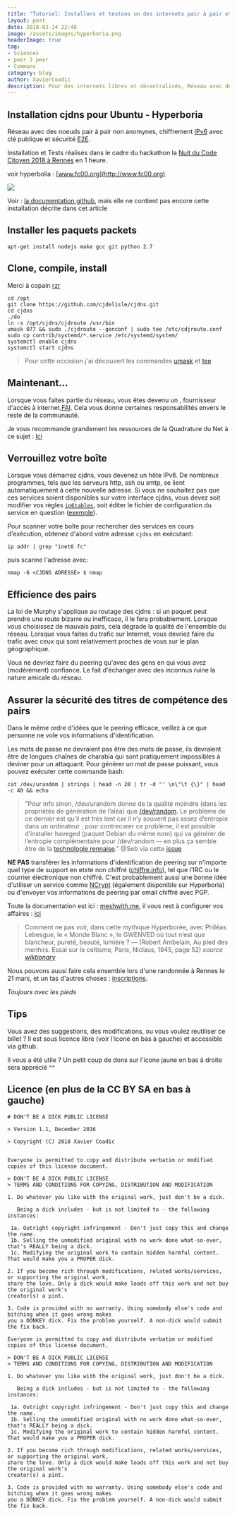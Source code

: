 ```yaml
---
title: "Tutoriel: Installons et testons un des internets pair à pair et chiffré - Hyperboria"
layout: post
date: 2018-02-14 22:48
image: /assets/images/hyperboria.png
headerImage: true
tag:
- Sciences
- peer 2 peer
- Communs
category: blog
author: XavierCoadic
description: Pour des internets libres et décentralisés, Réseau avec des noeuds pair à pair non anomynes IPV6 et sécurité E2E
---
```


## Installation cjdns pour Ubuntu - Hyperboria

Réseau avec des noeuds pair à pair non anomynes, chiffrement [IPv6](https://fr.wikipedia.org/wiki/IPv6) avec clé publique et sécurité [E2E](https://en.wikipedia.org/wiki/End-to-end_encryption). 

Installation et Tests réalisés dans le cadre du hackathon la [Nuit du Code Citoyen 2018 à Rennes](http://movilab.org/index.php?title=Nuit_du_code_citoyen_Rennes_2018) en 1 heure.


voir hyperbolia : [www.fc00.org](http://www.fc00.org)

![](https://i.imgur.com/DNvSlga.png)


Voir : [la documentation github](https://github.com/hyperboria/docs), mais elle ne contient pas encore cette installation décrite dans cet article

## Installer les paquets packets

```
apt-get install nodejs make gcc git python 2.7
```

## Clone, compile, install

Merci à copain [rzr](https://rzr.online.fr/#)

```
cd /opt
git clone https://github.com/cjdelisle/cjdns.git
cd cjdns
./do
ln -s /opt/cjdns/cjdroute /usr/bin
umask 077 && sudo ./cjdroute --genconf | sudo tee /etc/cdjroute.conf
sudo cp contrib/systemd/*.service /etc/systemd/system/
systemctl enable cjdns
systemctl start cjdns

```
> Pour cette occasion j'ai découvert les commandes [umask](https://fr.wikipedia.org/wiki/Umask) et [tee](https://fr.wikipedia.org/wiki/Tee_(Unix))

## Maintenant...

Lorsque vous faites partie du réseau, vous êtes devenu un , fournisseur d'accès à internet,[FAI](https://fr.wikipedia.org/wiki/Fournisseur_d%27acc%C3%A8s_%C3%A0_Internet). Cela vous donne certaines responsabilités envers le reste de la communauté.

Je vous recommande grandement les ressources de la Quadrature du Net à ce sujet : [Ici](https://www.laquadrature.net/fr/search/apachesolr_search/fai)

## Verrouillez votre boîte

Lorsque vous démarrez cjdns, vous devenez un hôte IPv6. De nombreux programmes, tels que les serveurs http, ssh ou smtp, se lient automatiquement à cette nouvelle adresse. Si vous ne souhaitez pas que ces services soient disponibles sur votre interface cjdns, vous devez soit modifier vos règles [`ip6tables`](http://ipset.netfilter.org/ip6tables.man.html), soit éditer le fichier de configuration du service en question ([exemple](https://doc.ubuntu-fr.org/iptables)).

Pour scanner votre boîte pour rechercher des services en cours d'exécution, obtenez d'abord votre adresse `cjdns` en exécutant:

    ip addr | grep "inet6 fc"

puis scanne l'adresse avec:

    nmap -6 <CJDNS ADRESSE> $ nmap

## Efficience des pairs

La loi de Murphy s'applique au routage des cjdns : si un paquet peut prendre une route bizarre ou inefficace, il le fera probablement. Lorsque vous choisissez de mauvais pairs, cela dégrade la qualité de l'ensemble du réseau. Lorsque vous faites du trafic sur Internet, vous devriez faire du trafic avec ceux qui sont relativement proches de vous sur le plan géographique.

Vous ne devriez faire du peering qu'avec des gens en qui vous avez (modérément) confiance. Le fait d'échanger avec des inconnus ruine la nature amicale du réseau.

## Assurer la sécurité des titres de compétence des pairs

Dans le même ordre d'idées que le peering efficace, veillez à ce que personne ne vole vos informations d'identification.

Les mots de passe ne devraient pas être des mots de passe, ils devraient être de longues chaînes de charabia qui sont pratiquement impossibles à deviner pour un attaquant. Pour générer un mot de passe puissant, vous pouvez exécuter cette commande bash:

    cat /dev/urandom | strings | head -n 20 | tr -d "' \n\"\t {\}" | head -c 40 && echo
    
> "Pour info sinon, /dev/urandom donne de la qualité moindre (dans les propriétés de génération de l’aléa) que [/dev/random](https://fr.wikipedia.org/wiki//dev/random). Le problème de ce dernier est qu’il est très lent car il n’y souvent pas assez d’entropie dans un ordinateur ; pour contrecarer ce problème, il est possible d’installer haveged (paquet Debian du même nom) qui va générer de l’entropie complémentaire pour /dev/random -- en plus ça semble être de la [technologie rennaise](http://www.irisa.fr/caps/projects/hipsor/)." @Seb via cette [issue](https://github.com/XavCC/xavcc.github.io/issues/74)

**NE PAS** transférer les informations d'identification de peering sur n'importe quel type de support en etxte non chiffré ([chiffre.info](https://chiffrer.info)), tel que l'IRC ou le courrier électronique non chiffré. C'est probablement aussi une bonne idée d'utiliser un service comme [NCrypt](http://ncrypt.sourceforge.net/) (également disponible sur Hyperboria) ou d'envoyer vos informations de peering par email chiffré avec PGP.

Toute la documentation est ici : [meshwith.me](https://docs.meshwith.me), il vous rest à configurer vos affaires : [ici](https://docs.meshwith.me/config/configure.html)

> Comment ne pas voir, dans cette mythique Hyperborée, avec Philéas Lebesgue, le « Monde Blanc », le GWENVED où tout n’est que blancheur, pureté, beauté, lumière ? — (Robert Ambelain, Au pied des menhirs. Essai sur le celtisme, Paris, Niclaus, 1945, page 52) _source [wiktionary](https://fr.wiktionary.org/wiki/Hyperbor%C3%A9e)_

Nous pouvons auusi faire cela ensemble lors d'une randonnée à Rennes le 21 mars, et un tas d'autres choses : [inscriptions](https://openagenda.com/root-nomad/events/walking-rennes?lang=fr). 

_Toujours avec les pieds_


## Tips
Vous avez des suggestions, des modifications, ou vous voulez réutiliser ce billet ? Il est sous licence libre (voir l'icone en bas à gauche) et accessible via github.

Il vous a été utile ? Un petit coup de dons sur l'icone jaune en bas à droite sera apprécié ^^


## Licence (en plus de la CC BY SA en bas à gauche)

```
# DON'T BE A DICK PUBLIC LICENSE

> Version 1.1, December 2016

> Copyright (C) 2018 Xavier Coadic


Everyone is permitted to copy and distribute verbatim or modified
copies of this license document.

> DON'T BE A DICK PUBLIC LICENSE
> TERMS AND CONDITIONS FOR COPYING, DISTRIBUTION AND MODIFICATION

1. Do whatever you like with the original work, just don't be a dick.

   Being a dick includes - but is not limited to - the following instances:

 1a. Outright copyright infringement - Don't just copy this and change the name.
 1b. Selling the unmodified original with no work done what-so-ever, that's REALLY being a dick.
 1c. Modifying the original work to contain hidden harmful content. That would make you a PROPER dick.

2. If you become rich through modifications, related works/services, or supporting the original work,
share the love. Only a dick would make loads off this work and not buy the original work's
creator(s) a pint.

3. Code is provided with no warranty. Using somebody else's code and bitching when it goes wrong makes
you a DONKEY dick. Fix the problem yourself. A non-dick would submit the fix back.

Everyone is permitted to copy and distribute verbatim or modified
copies of this license document.

> DON'T BE A DICK PUBLIC LICENSE
> TERMS AND CONDITIONS FOR COPYING, DISTRIBUTION AND MODIFICATION

1. Do whatever you like with the original work, just don't be a dick.

   Being a dick includes - but is not limited to - the following instances:

 1a. Outright copyright infringement - Don't just copy this and change the name.
 1b. Selling the unmodified original with no work done what-so-ever, that's REALLY being a dick.
 1c. Modifying the original work to contain hidden harmful content. That would make you a PROPER dick.

2. If you become rich through modifications, related works/services, or supporting the original work,
share the love. Only a dick would make loads off this work and not buy the original work's
creator(s) a pint.

3. Code is provided with no warranty. Using somebody else's code and bitching when it goes wrong makes
you a DONKEY dick. Fix the problem yourself. A non-dick would submit the fix back.

```

